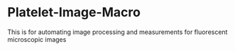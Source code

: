 # Platelet-Image-Macro
This is for automating image processing and measurements for fluorescent microscopic images
